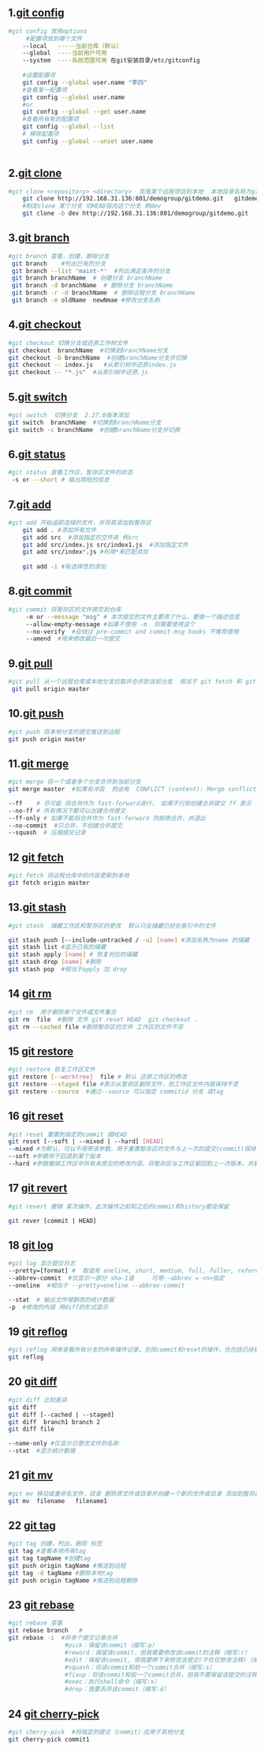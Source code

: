 ## 1.[git config](https://git-scm.com/docs/git-config) 

```bash
#git config 常用options
     #配置项放到哪个文件
	--local   -----当前仓库（默认）
	--global  ----当前用户可用 
	--system  ----系统范围可用 在git安装目录/etc/gitconfig
	
    #设置配置项
    git config --global user.name "李四"
    #查看某一配置项
    git config --global user.name
    #or 
    git config --global --get user.name
    #查看所有有的配置项
   	git config --global --list
    # 移除配置项
    git config --global --unset user.name
  
```

## 2.[git clone](https://git-scm.com/docs/git-clone)

```bash
#git clone <repository> <directory>  克隆某个远程项目到本地  本地目录名称为gitdemo1
    git clone http://192.168.31.136:801/demogroup/gitdemo.git   gitdemo1
    #制定clone 某个分支 切HEAD指向这个分支 例dev
    git clone -b dev http://192.168.31.136:801/demogroup/gitdemo.git
```

## 3.[git branch](https://git-scm.com/docs/git-branch)

```bash
#git branch 查看，创建，删除分支
 git branch    #列出已有的分支
 git branch --list 'maint-*'  #列出满足条件的分支
 git branch branchName  # 创建分支 branchName
 git branch -d branchName  # 删除分支 branchName
 git branch -r -d branchName  # 删除远程分支 branchName
 git branch -m oldName  newNmae #修改分支名称
```

## 4.[git checkout](https://git-scm.com/docs/git-checkout)

```bash
#git checkout 切换分支或还原工作树文件
git checkout  branchName  #切换到branchName分支
git checkout -b branchName  #创建branchName分支并切换
git checkout -- index.js   #从索引树中还原index.js
git checkout -- "*.js"  #从索引树中还原.js
```

## 5.[git switch](https://git-scm.com/docs/git-switch)

```bash
#git switch  切换分支  2.27.0版本添加
git switch  branchName  #切换到branchName分支
git switch -c branchName  #创建branchName分支并切换
```



## 6.[git  status](https://git-scm.com/docs/git-status)

```bash
#git status 查看工作区，暂存区文件的状态
 -s or --short # 输出简短的信息
```

## 7.[git add](https://git-scm.com/docs/git-add)

```bash
#git add 开始追踪选择的文件，并将其添加到暂存区
    git add . #添加所有文件
    git add src  #添加指定的文件夹 例src
    git add src/index.js src/index1.js  #添加指定文件
    git add src/index*.js #利用*来匹配添加
    
    git add -i #有选择性的添加
```

## 8.[git commit](https://git-scm.com/docs/git-commit)

```bash
#git commit 将暂存区的文件提交到仓库
     -m or --message "msg" # 本次提交的文件主要改了什么，要做一个描述信息 
     --allow-empty-message #如果不使用 -m  则需要使用这个
     --no-verify  #会绕过 pre-commit and commit-msg hooks 不推荐使用
     --amend  #用来修改最后一次提交
```

## 9.[git pull](https://git-scm.com/docs/git-pull)

```bash
#git pull 从一个远程仓库或本地分支拉取并合并到当前分支  相当于 git fetch 和 git merge 的结合
 git pull origin master 
```

## 10.[git push](https://git-scm.com/docs/git-push)

```bash
#git push 将本地分支的提交推送到远程
git push origin master
```

## 11.[git merge](https://git-scm.com/docs/git-merge)

```bash
#git merge 将一个或者多个分支合并到当前分支
git merge master  #如果有冲突  则会有  CONFLICT (content): Merge conflict in 的提示  

--ff    # 尽可能 将合并作为 fast-forward进行， 如果不行则创建合并提交 ff 表示  fast-forward
--no-ff # 所有情况下都可以创建合并提交
--ff-only # 如果不能将合并作为 fast-forward 则拒绝合并，并退出
--no-commit  #只合并，不创建合并提交
--squash  # 压缩提交记录
```

## 12 [git fetch](https://git-scm.com/docs/git-fetch)

```bash
#git fetch 将远程仓库中的内容更新到本地
git fetch origin master
```

## 13.[git stash](https://git-scm.com/docs/git-stash)

```bash
#git stash  储藏工作区和暂存区的更改  默认只会储藏已经在索引中的文件

git stash push [--include-untracked / -u] [name] #添加名称为name 的储藏
git stash list #显示已有的储藏
git stash apply [name] # 恢复对应的储藏
git stash drop [name] #删除
git stash pop  #相当于apply 加 drop

```

## 14 [git rm](https://git-scm.com/docs/git-reset)

```bash
#git rm  用于删除单个文件或文件集合 
git rm  file  #删除 文件 git reset HEAD  git checkout .
git rm --cached file #删除暂存区的文件 工作区的文件不变
```



## 15 [git restore](https://git-scm.com/docs/git-restore#_name)

```bash
#git restore 恢复工作区文件
git restore [--worktree]  file # 默认 还原工作区的修改
git restore --staged file #表示从暂存区删除文件，但工作区文件内容保持不变
git restore --source  #通过--source 可以指定 commitid 分支 或tag
```

## 16 [git reset](https://git-scm.com/docs/git-reset)

```bash
#git reset 重置到指定的commit 或HEAD
git reset [--soft | --mixed | --hard] [HEAD]
--mixed #为默认，可以不用带该参数，用于重置暂存区的文件与上一次的提交(commit)保持一致，工作区文件内容保持不变。
--soft #参数用于回退到某个版本
--hard #参数撤销工作区中所有未提交的修改内容，将暂存区与工作区都回到上一次版本，并删除之前的所有信息提交：
```

## 17 [git revert](https://www.git-scm.com/docs/git-revert)

```bash
#git revert 撤销 某次操作，此次操作之前和之后的commit和history都会保留

git rever [commit | HEAD]
```

## 18 [git log](https://www.git-scm.com/docs/git-log)

```bash
#git log 显示提交日志
--pretty=[format] #  取值有 oneline, short, medium, full, fuller, reference, email, raw
--abbrev-commit  #仅显示一部分 sha-1值     可用--abbrev = <n>指定
--oneline  #相当于 --pretty=oneline --abbrev-commit

--stat  # 输出文件增删改的统计数据
-p  #修改的内容 用diff的形式显示
```



## 19 [git reflog](https://www.git-scm.com/docs/git-reflog)

```bash
#git reflog 用来查看所有分支的所有操作记录，包括commit和reset的操作，也包括已经被删除的commit记录
git reflog
```



## 20 [git diff](https://www.git-scm.com/docs/git-diff)

```bash
#git diff 比较差异
git diff 
git diff [--cached | --staged]  
git diff  branch1 branch 2
git diff file

--name-only #仅显示已更改文件的名称
--stat  #显示统计数据
```

## 21 [git mv](https://git-scm.com/docs/git-mv) 

```bash
#git mv 移动或重命名文件，目录 删除原文件或目录并创建一个新的文件或目录 添加到暂存区
git mv  filename   filename1
```

## 22 [git tag](https://git-scm.com/docs/git-tag) 

```bash
#git tag 创建，列出，删除 标签
git tag #查看本地所有tag
git tag tagName #创建tag
git push origin tagName #推送到远程
git tag -d tagName #删除本地tag
git push origin tagName #推送到远程删除
```

## 23 [git rebase](https://git-scm.com/docs/git-rebase)

```bash
#git rebase 变基
git rebase branch   # 
git rebase -i  #将多个提交记录合并
                #pick：保留该commit（缩写:p）
                #reword：保留该commit，但我需要修改该commit的注释（缩写:r）
                #edit：保留该commit, 但我要停下来修改该提交(不仅仅修改注释)（缩写:e）
                #squash：将该commit和前一个commit合并（缩写:s）
                #fixup：将该commit和前一个commit合并，但我不要保留该提交的注释信息（缩写:f）
                #exec：执行shell命令（缩写:x）
                #drop：我要丢弃该commit（缩写:d）
```

## 24 [git cherry-pick](https://git-scm.com/docs/git-cherry-pick)

```bash
#git cherry-pick  #将指定的提交（commit）应用于其他分支
git cherry-pick commit1
```

